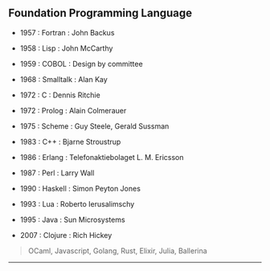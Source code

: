 
## Foundation Programming Language

* 1957 : Fortran : John Backus

* 1958 : Lisp : John McCarthy

* 1959 : COBOL : Design by committee

* 1968 : Smalltalk : Alan Kay

* 1972 : C : Dennis Ritchie

* 1972 : Prolog : Alain Colmerauer

* 1975 : Scheme : Guy Steele, Gerald Sussman

* 1983 : C++ : Bjarne Stroustrup

* 1986 : Erlang : Telefonaktiebolaget L. M. Ericsson

* 1987 : Perl : Larry Wall

* 1990 : Haskell : Simon Peyton Jones

* 1993 : Lua : Roberto Ierusalimschy

* 1995 : Java : Sun Microsystems

* 2007 : Clojure : Rich Hickey

> OCaml, Javascript, Golang, Rust, Elixir, Julia, Ballerina

---
